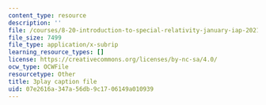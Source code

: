 ```yaml
---
content_type: resource
description: ''
file: /courses/8-20-introduction-to-special-relativity-january-iap-2021/07e2616a347a56db9c1706149a010939_lhOaghjCdic.vtt
file_size: 7499
file_type: application/x-subrip
learning_resource_types: []
license: https://creativecommons.org/licenses/by-nc-sa/4.0/
ocw_type: OCWFile
resourcetype: Other
title: 3play caption file
uid: 07e2616a-347a-56db-9c17-06149a010939
---
```

